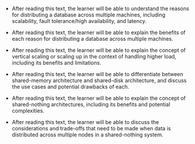 * After reading this text, the learner will be able to understand the reasons for distributing a 
database across multiple machines, including scalability, fault tolerance/high availability, and 
latency.
* After reading this text, the learner will be able to explain the benefits of each reason for 
distributing a database across multiple machines. 

* After reading this text, the learner will be able to explain the concept of vertical scaling or 
scaling up in the context of handling higher load, including its benefits and limitations.
* After reading this text, the learner will be able to differentiate between shared-memory 
architecture and shared-disk architecture, and discuss the use cases and potential drawbacks of each.

* After reading this text, the learner will be able to explain the concept of shared-nothing 
architectures, including its benefits and potential complexities.
* After reading this text, the learner will be able to discuss the considerations and trade-offs that
need to be made when data is distributed across multiple nodes in a shared-nothing system. 

